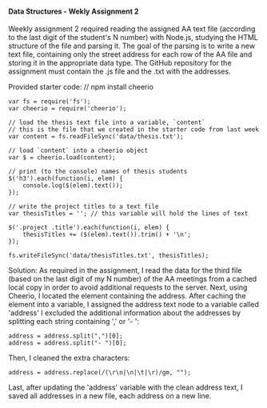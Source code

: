 #### Data Structures - Wekly Assignment 2

Weekly assignment 2 required reading the assigned AA text file (according to the last digit of the student's N number) with Node.js, studying the HTML structure of the file and parsing it. The goal of the parsing is to write a new text file, containing only the street address for each row of the AA file and storing it in the appropriate data type. The GitHub repository for the assignment must contain the .js file and the .txt with the addresses.

Provided starter code:
	// npm install cheerio
	
	var fs = require('fs');
	var cheerio = require('cheerio');
	
	// load the thesis text file into a variable, `content`
	// this is the file that we created in the starter code from last week
	var content = fs.readFileSync('data/thesis.txt');
	
	// load `content` into a cheerio object
	var $ = cheerio.load(content);
	
	// print (to the console) names of thesis students
	$('h3').each(function(i, elem) {
	    console.log($(elem).text());
	});
	
	// write the project titles to a text file
	var thesisTitles = ''; // this variable will hold the lines of text
	
	$('.project .title').each(function(i, elem) {
	    thesisTitles += ($(elem).text()).trim() + '\n';
	});
	
	fs.writeFileSync('data/thesisTitles.txt', thesisTitles);
	

Solution: As required in the assignment, I read the data for the third file (based on the last digit of my N number) of the AA meetings from a cached local copy in order to avoid additional requests to the server. Next, using Cheerio, I located the <td> element containing the address. After caching the <td> element into a variable, I assigned the address text node to a variable called 'address' I excluded the additional information about the addresses by splitting each string containing ',' or '- ':

	address = address.split(",")[0];
    address = address.split("- ")[0];

Then, I cleaned the extra characters:

    address = address.replace(/(\r\n|\n|\t|\r)/gm, "");


Last, after updating the 'address' variable with the clean address text, I saved all addresses in a new file, each address on a new line.

